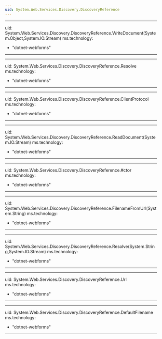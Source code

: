 ```yaml
---
uid: System.Web.Services.Discovery.DiscoveryReference
---
```


---
uid: System.Web.Services.Discovery.DiscoveryReference.WriteDocument(System.Object,System.IO.Stream)
ms.technology: 
  - "dotnet-webforms"
---

---
uid: System.Web.Services.Discovery.DiscoveryReference.Resolve
ms.technology: 
  - "dotnet-webforms"
---

---
uid: System.Web.Services.Discovery.DiscoveryReference.ClientProtocol
ms.technology: 
  - "dotnet-webforms"
---

---
uid: System.Web.Services.Discovery.DiscoveryReference.ReadDocument(System.IO.Stream)
ms.technology: 
  - "dotnet-webforms"
---

---
uid: System.Web.Services.Discovery.DiscoveryReference.#ctor
ms.technology: 
  - "dotnet-webforms"
---

---
uid: System.Web.Services.Discovery.DiscoveryReference.FilenameFromUrl(System.String)
ms.technology: 
  - "dotnet-webforms"
---

---
uid: System.Web.Services.Discovery.DiscoveryReference.Resolve(System.String,System.IO.Stream)
ms.technology: 
  - "dotnet-webforms"
---

---
uid: System.Web.Services.Discovery.DiscoveryReference.Url
ms.technology: 
  - "dotnet-webforms"
---

---
uid: System.Web.Services.Discovery.DiscoveryReference.DefaultFilename
ms.technology: 
  - "dotnet-webforms"
---
